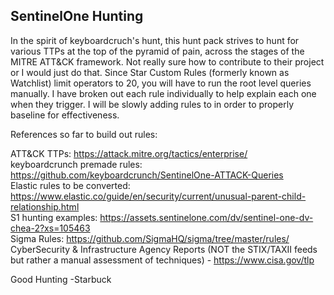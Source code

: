 ## SentinelOne Hunting

In the spirit of keyboardcruch's hunt, this hunt pack strives to hunt for various TTPs at the top of the pyramid of pain, across the stages of the MITRE ATT&CK framework. Not really sure how to contribute to their project or I would just do that. Since Star Custom Rules (formerly known as Watchlist) limit operators to 20, you will have to run the root level queries manually. I have broken out each rule individually to help explain each one when they trigger. I will be slowly adding rules to in order to properly baseline for effectiveness.

References so far to build out rules:

ATT&CK TTPs: https://attack.mitre.org/tactics/enterprise/ <br>
keyboardcrunch premade rules: https://github.com/keyboardcrunch/SentinelOne-ATTACK-Queries <br>
Elastic rules to be converted: https://www.elastic.co/guide/en/security/current/unusual-parent-child-relationship.html <br>
S1 hunting examples: https://assets.sentinelone.com/dv/sentinel-one-dv-chea-2?xs=105463 <br>
Sigma Rules: https://github.com/SigmaHQ/sigma/tree/master/rules/ <br>
CyberSecurity & Infrastructure Agency Reports (NOT the STIX/TAXII feeds but rather a manual assessment of techniques) - https://www.cisa.gov/tlp <br>

Good Hunting
-Starbuck
